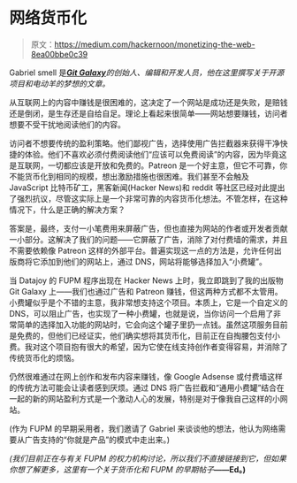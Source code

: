# 网络货币化

> 原文：<https://medium.com/hackernoon/monetizing-the-web-8ea00bbe0c39>

Gabriel smell 是[***Git Galaxy***](https://gitgalaxy.com)*的创始人、编辑和开发人员，他在这里撰写关于开源项目和电动羊的梦想的文章。*

从互联网上的内容中赚钱是很困难的，这决定了一个网站是成功还是失败，是赔钱还是倒闭，是生存还是自给自足。理论上看起来很简单——网站想要赚钱，访问者想要不受干扰地阅读他们的内容。

访问者不想要传统的盈利策略。他们鄙视广告，选择使用广告拦截器来获得干净快捷的体验。他们不喜欢必须付费阅读他们“应该可以免费阅读”的内容，因为毕竟这是互联网，一切都应该是开放和免费的。Patreon 是一个好主意，但它不可靠，你不能货币化到相同的规模，想出激励措施也很困难。我们甚至不会触及 JavaScript 比特币矿工，黑客新闻(Hacker News)和 reddit 等社区已经对此提出了强烈抗议，尽管这实际上是一个非常可靠的内容货币化想法。不管怎样，在这种情况下，什么是正确的解决方案？

答案是，最终，支付一小笔费用来屏蔽广告，但也直接为网站的作者或开发者贡献一小部分。这解决了我们的问题——它屏蔽了广告，消除了对付费墙的需求，并且不需要依赖像 Patreon 这样的外部平台。普遍实现这一点的方法是，允许任何出版商将它添加到他们的网站上，通过 DNS，网站将能够选择加入“小费罐”。

当 Datajoy 的 FUPM 程序出现在 Hacker News 上时，我立即跳到了我的出版物 Git Galaxy 上——我们也通过广告和 Patreon 赚钱，但这两种方式都不太管用。小费罐似乎是个不错的主意，我非常想支持这个项目。本质上，它是一个自定义的 DNS，可以阻止广告，也实现了一种小费罐，也就是说，当你访问一个启用了非常简单的选择加入功能的网站时，它会向这个罐子里扔一点钱。虽然这项服务目前是免费的，但他们已经证实，他们确实想将其货币化，目前正在自掏腰包支付小费。我对这个项目抱有很大的希望，因为它使在线支持创作者变得容易，并消除了传统货币化的烦恼。

仍然很难通过在网上创作和发布内容来赚钱，像 Google Adsense 或付费墙这样的传统方法可能会让读者感到厌烦。通过 DNS 将广告拦截和“通用小费罐”结合在一起的新的网站盈利方式是一个激动人心的发展，特别是对于像我自己这样的小网站。

(作为 FUPM 的早期采用者，我们邀请了 Gabriel 来谈谈他的想法，他认为网络需要从广告支持的“你就是产品”的模式中走出来。)

*(我们目前正在与有关 FUPM 的权力机构讨论，所以我们不直接链接到它，但如果你想了解更多，这里有一个关于货币化和 FUPM 的早期帖子*[](/@godatajoy/how-we-plan-to-pay-content-creators-14ba6136e2ca)**——Ed。)**
